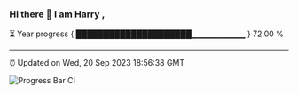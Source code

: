 ### Hi there 👋 I am Harry , 

⏳ Year progress { █████████████████████▁▁▁▁▁▁▁▁▁ } 72.00 %

---

⏰ Updated on Wed, 20 Sep 2023 18:56:38 GMT

![Progress Bar CI](https://github.com/duykhang68/duykhang68/workflows/Progress%20Bar%20CI/badge.svg)
